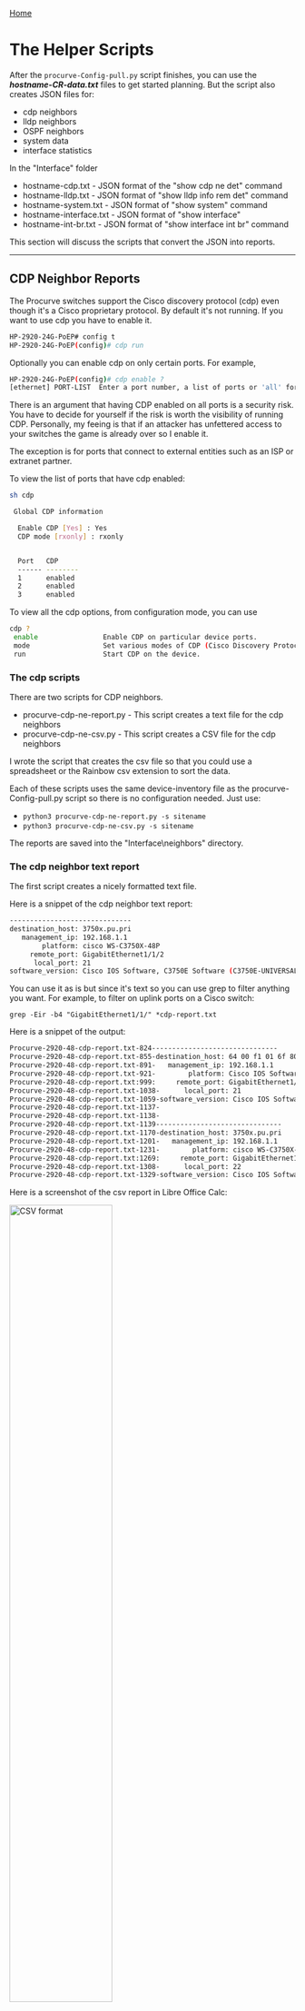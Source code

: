 [Home](https://github.com/rikosintie/Discovery/)<!-- omit from toc -->

# The Helper Scripts<!-- omit from toc -->

After the `procurve-Config-pull.py` script finishes, you can use the ***hostname-CR-data.txt*** files to get started planning. But the script also creates JSON files for:

- cdp neighbors
- lldp neighbors
- OSPF neighbors
- system data
- interface statistics

In the "Interface" folder

- hostname-cdp.txt - JSON format of the "show cdp ne det" command
- hostname-lldp.txt - JSON format of "show lldp info rem det" command
- hostname-system.txt - JSON format of "show system" command
- hostname-interface.txt - JSON format of "show interface"
- hostname-int-br.txt - JSON format of "show interface int br" command

This section will discuss the scripts that convert the JSON into reports.

----------------------------------------------------------------

## CDP Neighbor Reports

The Procurve switches support the Cisco discovery protocol (cdp) even though it's a Cisco proprietary protocol. By default it's not running. If you want to use cdp you have to enable it.

```bash
HP-2920-24G-PoEP# config t
HP-2920-24G-PoEP(config)# cdp run
```

Optionally you can enable cdp on only certain ports. For example,

```bash
HP-2920-24G-PoEP(config)# cdp enable ?
[ethernet] PORT-LIST  Enter a port number, a list of ports or 'all' for all ports.
```

There is an argument that having CDP enabled on all ports is a security risk. You have to decide for yourself if the risk is worth the visibility of running CDP. Personally, my feeing is that if an attacker has unfettered access to your switches the game is already over so I enable it.

The exception is for ports that connect to external entities such as an ISP or extranet partner.

To view the list of ports that have cdp enabled:

```bash
sh cdp

 Global CDP information

  Enable CDP [Yes] : Yes
  CDP mode [rxonly] : rxonly


  Port   CDP
  ------ --------
  1      enabled
  2      enabled
  3      enabled
```

To view all the cdp options, from configuration mode, you can use

```bash
cdp ?
 enable                Enable CDP on particular device ports.
 mode                  Set various modes of CDP (Cisco Discovery Protocol) processing.
 run                   Start CDP on the device.
 ```

### The cdp scripts

 There are two scripts for CDP neighbors.

- procurve-cdp-ne-report.py - This script creates a text file for the cdp neighbors
- procurve-cdp-ne-csv.py - This script creates a CSV file for the cdp neighbors

I wrote the script that creates the csv file so that you could use a spreadsheet or the Rainbow csv extension to sort the data.

Each of these scripts uses the same device-inventory file as the procurve-Config-pull.py script so there is no configuration needed. Just use:

- `python3 procurve-cdp-ne-report.py -s sitename`
- `python3 procurve-cdp-ne-csv.py -s sitename`

The reports are saved into the "Interface\neighbors" directory.

### The cdp neighbor text report

The first script creates a nicely formatted text file.

Here is a snippet of the cdp neighbor text report:

```bash
------------------------------
destination_host: 3750x.pu.pri
   management_ip: 192.168.1.1
        platform: cisco WS-C3750X-48P
     remote_port: GigabitEthernet1/1/2
      local_port: 21
software_version: Cisco IOS Software, C3750E Software (C3750E-UNIVERSALK9-...
```

You can use it as is but since it's text so you can use grep to filter anything you want. For example, to filter on uplink ports on a Cisco switch:

`grep -Eir -b4 "GigabitEthernet1/1/" *cdp-report.txt`

Here is a snippet of the output:

```bash
Procurve-2920-48-cdp-report.txt-824-------------------------------
Procurve-2920-48-cdp-report.txt-855-destination_host: 64 00 f1 01 6f 80
Procurve-2920-48-cdp-report.txt-891-   management_ip: 192.168.1.1
Procurve-2920-48-cdp-report.txt-921-        platform: Cisco IOS Software, C3750E Software (C3750E-UNIVERSALK9-...
Procurve-2920-48-cdp-report.txt:999:     remote_port: GigabitEthernet1/1/2
Procurve-2920-48-cdp-report.txt-1038-      local_port: 21
Procurve-2920-48-cdp-report.txt-1059-software_version: Cisco IOS Software, C3750E Software (C3750E-UNIVERSALK9-...
Procurve-2920-48-cdp-report.txt-1137-
Procurve-2920-48-cdp-report.txt-1138-
Procurve-2920-48-cdp-report.txt-1139-------------------------------
Procurve-2920-48-cdp-report.txt-1170-destination_host: 3750x.pu.pri
Procurve-2920-48-cdp-report.txt-1201-   management_ip: 192.168.1.1
Procurve-2920-48-cdp-report.txt-1231-        platform: cisco WS-C3750X-48P
Procurve-2920-48-cdp-report.txt:1269:     remote_port: GigabitEthernet1/1/4
Procurve-2920-48-cdp-report.txt-1308-      local_port: 22
Procurve-2920-48-cdp-report.txt-1329-software_version: Cisco IOS Software, C3750E Software (C3750E-UNIVERSALK9-...
```

Here is a screenshot of the csv report in Libre Office Calc:

<p align="left" width="100%">
<img width="60%" src="https://github.com/rikosintie/Discovery/blob/main/images/csv-snippet.png" alt="CSV format">
</p>

----------------------------------------------------------------

## LLDP neighbor Report

The Procurve switches support the Link Layer discovery protocol (lldp). LLDP is an open standard protocol so it will be found on most non-Cisco devices. If you are using Mac/Linux you can install the LLDP daemon and participate. I recommend doing that because it's very useful to be able to see what you are connected to. Also, if you run `show lldp` on a switch, you will see your device.

Here is my Ubuntu laptop as seen by the 2920:

```bash
  LocalPort | ChassisId          PortId             PortDescr SysName
  --------- + ------------------ ------------------ --------- ------------------
  24        | 54 bf 64 3b 9c 68  28 d0 ea 93 2a 42  wlp61s0   1S1K-G5-5587
```

Explanation of output:

- 24 - The port the lldp neighbor is connected to
- 54 bf 64 3b 9c 68 - The Chassis ID. In this case, it's the mac address of my laptop's ethernet interface
- 28 d0 ea 93 2a 42 - The port ID. This mac address of the wireless interface That is the interface that is connected to the network.
- wlp61s0 - The name of the wireless interface that is connected to the network.
- 1S1K-G5-5587 - The hostname of my laptop

### Installing LLDP on Ubuntu

This [blog](https://blog.marquis.co/posts/2015-09-07-installing-lldp-on-ubuntu/) is a good starting point for installing LLDP on Ubuntu. There are many public blogs on how to do it and a quick Google search or asking chatGPT will get you started.

### Installing LLDP on macOS

I use [homebrew](https://formulae.brew.sh/formula/lldpd) to install applications on the Mac and lldp is just `brew install lldp`.

### Enabling LLDP on the switch

By default lldp is  not running. If you want to use lldp you have to enable it using:

```bash
config t
lldp run
```

Then you can use the following command to see the lldp configuration:

```bash
show lldp config

 LLDP Global Configuration

  LLDP Enabled [Yes] : Yes
  LLDP Transmit Interval    [30] : 30
  LLDP Hold time Multiplier  [4] : 4
  LLDP Reinit Interval       [2] : 2
  LLDP Notification Interval [5] : 5
  LLDP Fast Start Count      [5] : 5


 LLDP Port Configuration

  Port  | AdminStatus NotificationEnabled Med Topology Trap Enabled
  ----- + ----------- ------------------- -------------------------
  1     | Tx_Rx       False               False
  2     | Tx_Rx       False               False
```

You can customize LLDP using the following:

```bash
HP-2920-24G-PoEP(config)# lldp
 admin-status          Set the port operational mode.
 auto-provision        Configure radio port automatic provisioning.
 config                Set the TLV parameters to advertise on the specified ports.
 enable-notification   Enable notification on the specified ports.
 fast-start-count      Set the MED fast-start count in seconds.
 holdtime-multiplier   Set the holdtime multipler.
 refresh-interval      Set refresh interval/transmit interval in seconds.
 run                   Start LLDP on the device.
 top-change-notify     Enable LLDP MED topology change notification.
```

As you can see there are a lot of options available. Setting these options is beyond the scope of this article.

But it is interesting to note that you can change the basic Type, Length, Value (TLV) parameters that are advertised.

```bash
HP-2920-24G-PoEP(config)# lldp config
 [ethernet] PORT-LIST  Enter a port number, a list of ports or 'all' for all ports.
HP-2920-24G-PoEP(config)# lldp config 1
 basicTlvEnable        Specify the basic TLV List to advertise.
 dot1TlvEnable         Specify the 802.1 TLV list to advertise.
 dot3TlvEnable         Specify the 802.3 TLV list to advertise.
 ipAddrEnable          Specify the IP address to enable.
 medPortLocation       Configure the location ID information to advertise.
 medTlvEnable          Specify the MED TLV list to advertise.

HP-2920-24G-PoEP(config)# lldp config 1 basicTlvEnable
 port_descr            Port Description TLV
 system_name           System Name TLV
 system_descr          System Description TLV
 system_cap            System Capability TLV
 management_addr       Management Address TLV

```

### Running the script

The script uses the same device-inventory file as the procurve-Config-pull.py script so there is no configuration needed. Just use:

- `python3 procurve-lldp-ne-report.py -s sitename`

The report is saved into the "Interface\neighbors" directory.

Here is a snippet of the report:

```bash
           neighbor_sysname: 3750x.pu.pri
  remote_management_address: 10.254.34.17
      neighbor_chassis_type: mac-address
        neighbor_chassis_id: 64 00 f1 01 6f 80
               system_descr: Cisco IOS Software, C3750E Software (C3750E-UNIVERSALK9-M...
            neighbor_portid: Gi1/0/1
                 local_port: 1
               system_descr: Cisco IOS Software, C3750E Software (C3750E-UNIVERSALK9-M...
                       PVID: 850
                 port_descr: GigabitEthernet1/0/1
system_capabilities_enabled: bridge, router
```

I left the labels just as they are in the `show command`. If you want to change them it's fairly obvious in the script. For example, to change "remote_management_address" to "remote IP address" look for this line:

`remote_management_address = f'{"remote_management_address: " :>29}{data[counter]["remote_management_address"]}'`

and change "remote_management_address: " to "remote IP address: "

----------------------------------------------------------------

## The System Report

The system report will be useful for filling out the Change request form or a transmittal. Again, being a plain text file you will be able to use grep to filter. For example:

`grep -Eir -b4 "serial number" *system-report.txt`

To pull a list of serial numbers from the system reports.

Here is a snippet of the system report:

```bash
        Hostname: HP-2920-24G-PoEP
   snmp location: Home Lab
    snmp contact: Michael Hubbard
 MAC address age: 300
        timezone: -480
   daylight_rule: Continental-US-and-Canada
software_version: WB.16.10.0023
     rom_version: WB.16.03
     mac address: 98f2b3-fe8880
   serial number: SG78FLXH0B
   system_uptime: 3 hours
 cpu_utilization: 47
        mem_free: 40,344,656
```

----------------------------------------------------------------

## The Interface scripts

There are two scripts for interfaces:

- procurve-10Mb.py - Creates a list of interfaces that are running at 10Mbps full or half duplex.
- procurve-interface-in-use.py - Creates a list of interfaces that have a "total_byte" count not equal to 0.

I wrote the script that creates the 10Mbps list because smartrate and mGig ports don't support 10Mbps rates. From personal experience I can tell you that it's better to find out in the discovery phase than the deployment phase.

Devices running at 10Mbps full or half are usually door access controllers or Building Automation controllers. You will not have any success getting them replaced before the deployment phase begins. To verify you can use the port maps and look up the manufacturer.

The interface report for "in use" was requested so that decisions about consolidating interfaces could be made. It has the "uptime" of the switch as the first line in the file so that there is some context about the zero bytes. For example, if the switch has an uptime of a few days then the ports not in use could be employees on vacation for devices that are used infrequently.

Each of these scripts uses the same device-inventory file as the procurve-Config-pull.py script so there is no configuration needed. Just use:

- `python3 procurve-10Mb.py -s sitename`
- `python3 procurve-interface-in-use.py -s sitename`

The reports are saved into the "CR-data" directory.

### The 10Mbps interfaces report

This script creates a simple text file with the filename format of "hostname-10Mb-Ports.txt". For example:

`Procurve-2930-48-10Mb-Ports.txt`

Here is a snippet of the cdp neighbor text report:

```bash
Interface 2 - 10FDx
Interface 3 - 10HDx
```

### The ports in use report

This script creates a simple text file with the filename format of hostname-Port-data.txt. For example:

`Procurve-2920-48-Port-data.txt`

Here is a snippet of the cdp neighbor text report:

```bash

System Uptime: 3 hours

Number of Interfaces with traffic: 5
Interface 1 - total_bytes 1,510,198
Interface 2 - total_bytes 0
Interface 3 - total_bytes 0
Interface 4 - total_bytes 0
Interface 5 - total_bytes 0
Interface 6 - total_bytes 0
Interface 7 - total_bytes 1,054,112
```

----------------------------------------------------------------

## Convert MAC addresses

----------------------------------------------------------------

[Home](https://github.com/rikosintie/Discovery/)<!-- omit from toc -->
[Getting Started](https://github.com/rikosintie/Discovery/blob/main/Getting_Started.md)<!-- omit from toc -->
[Usage](https://github.com/rikosintie/Discovery/blob/main/usage.md)<!-- omit from toc -->
